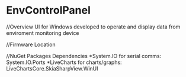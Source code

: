 # EnvControlPanel
//Overview
UI for Windows developed to operate and display data from enviroment monitoring device


//Firmware Location



//NuGet Packages Dependencies 
*System.IO for serial comms: System.IO.Ports 
*LiveCharts for charts/graphs: LiveChartsCore.SkiaSharpView.WinUI